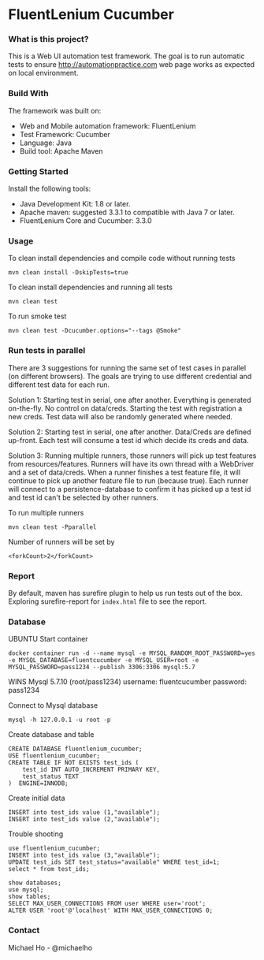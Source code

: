 # FluentLenium Cucumber


### What is this project?

This is a Web UI automation test framework. The goal is to run automatic tests to ensure http://automationpractice.com web page works as expected on local environment.

### Build With

The framework was built on:
- Web and Mobile automation framework: FluentLenium
- Test Framework: Cucumber
- Language: Java
- Build tool: Apache Maven

### Getting Started 

Install the following tools:
- Java Development Kit: 1.8 or later.
- Apache maven: suggested 3.3.1 to compatible with Java 7 or later.
- FluentLenium Core and Cucumber: 3.3.0

### Usage

To clean install dependencies and compile code without running tests
```
mvn clean install -DskipTests=true
```

To clean install dependencies and running all tests
```
mvn clean test
``` 

To run smoke test
```
mvn clean test -Dcucumber.options="--tags @Smoke"
```

### Run tests in parallel

There are 3 suggestions for running the same set of test cases in parallel (on different browsers). The goals are trying to use different credential and different test data for each run.

Solution 1: Starting test in serial, one after another. Everything is generated on-the-fly. No control on data/creds.
Starting the test with registration a new creds. Test data will also be randomly generated where needed.

Solution 2: Starting test in serial, one after another. Data/Creds are defined up-front. Each test will consume a test id which decide its creds and data.

Solution 3: Running multiple runners, those runners will pick up test features from resources/features. Runners will have its own thread with a WebDriver and a set of data/creds. When a runner finishes a test feature file, it will continue to pick up another feature file to run (because <reuseForks>true</reuseForks>). Each runner will connect to a persistence-database to confirm it has picked up a test id and test id can't be selected by other runners.

To run multiple runners
```
mvn clean test -Pparallel
```

Number of runners will be set by
```
<forkCount>2</forkCount>
```


### Report

By default, maven has surefire plugin to help us run tests out of the box. Exploring surefire-report for `index.html` file to see the report.

### Database

UBUNTU
Start container
```
docker container run -d --name mysql -e MYSQL_RANDOM_ROOT_PASSWORD=yes -e MYSQL_DATABASE=fluentcucumber -e MYSQL_USER=root -e MYSQL_PASSWORD=pass1234 --publish 3306:3306 mysql:5.7
```
WINS
Mysql 5.7.10 (root/pass1234)
username: fluentcucumber
password: pass1234

Connect to Mysql database
```
mysql -h 127.0.0.1 -u root -p
```

Create database and table
```
CREATE DATABASE fluentlenium_cucumber;
USE fluentlenium_cucumber;
CREATE TABLE IF NOT EXISTS test_ids (
    test_id INT AUTO_INCREMENT PRIMARY KEY,
    test_status TEXT
)  ENGINE=INNODB;
```

Create initial data
```
INSERT into test_ids value (1,"available");
INSERT into test_ids value (2,"available");
```

Trouble shooting
```
use fluentlenium_cucumber;
INSERT into test_ids value (3,"available");
UPDATE test_ids SET test_status="available" WHERE test_id=1;
select * from test_ids;

show databases;
use mysql;
show tables;
SELECT MAX_USER_CONNECTIONS FROM user WHERE user='root';
ALTER USER 'root'@'localhost' WITH MAX_USER_CONNECTIONS 0;
```

### Contact

Michael Ho - @michaelho